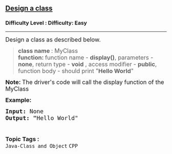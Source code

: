 <h2><a href="https://www.geeksforgeeks.org/problems/design-a-class/0">Design a class</a></h2><h3>Difficulty Level : Difficulty: Easy</h3><hr><div class="problems_problem_content__Xm_eO"><p><span style="font-size: 18px;">Design a class as described below.</span></p>
<blockquote>
<p><span style="font-size: 18px;"><strong>class name </strong>: MyClass<br><strong>function: </strong>function name - <strong>display()</strong>, parameters - <strong>none</strong>, return type - <strong>void</strong> , access modifier - <strong>public</strong>, function body - should print "<strong>Hello World</strong>" </span></p>
</blockquote>
<p><span style="font-size: 18px;"><strong>Note:&nbsp;</strong>The driver's code will call the display function of the MyClass</span></p>
<p><span style="font-size: 18px;"><strong>Example:</strong></span></p>
<pre><span style="font-size: 18px;"><strong>Input: </strong>None
<strong>Output: "</strong>Hello World"</span></pre></div><br><p><span style=font-size:18px><strong>Topic Tags : </strong><br><code>Java-Class and Object</code>&nbsp;<code>CPP</code>&nbsp;